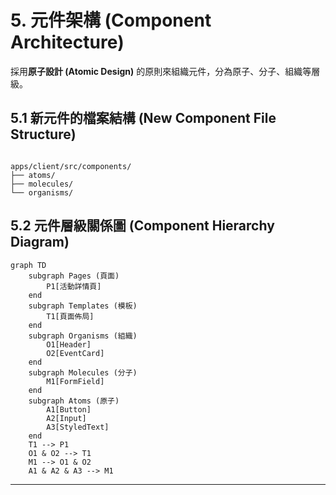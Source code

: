 # 5. 元件架構 (Component Architecture)

採用**原子設計 (Atomic Design)** 的原則來組織元件，分為原子、分子、組織等層級。

## 5.1 新元件的檔案結構 (New Component File Structure)
```

apps/client/src/components/
├── atoms/
├── molecules/
└── organisms/

````

## 5.2 元件層級關係圖 (Component Hierarchy Diagram)
```mermaid
graph TD
    subgraph Pages (頁面)
        P1[活動詳情頁]
    end
    subgraph Templates (模板)
        T1[頁面佈局]
    end
    subgraph Organisms (組織)
        O1[Header]
        O2[EventCard]
    end
    subgraph Molecules (分子)
        M1[FormField]
    end
    subgraph Atoms (原子)
        A1[Button]
        A2[Input]
        A3[StyledText]
    end
    T1 --> P1
    O1 & O2 --> T1
    M1 --> O1 & O2
    A1 & A2 & A3 --> M1
````

-----

